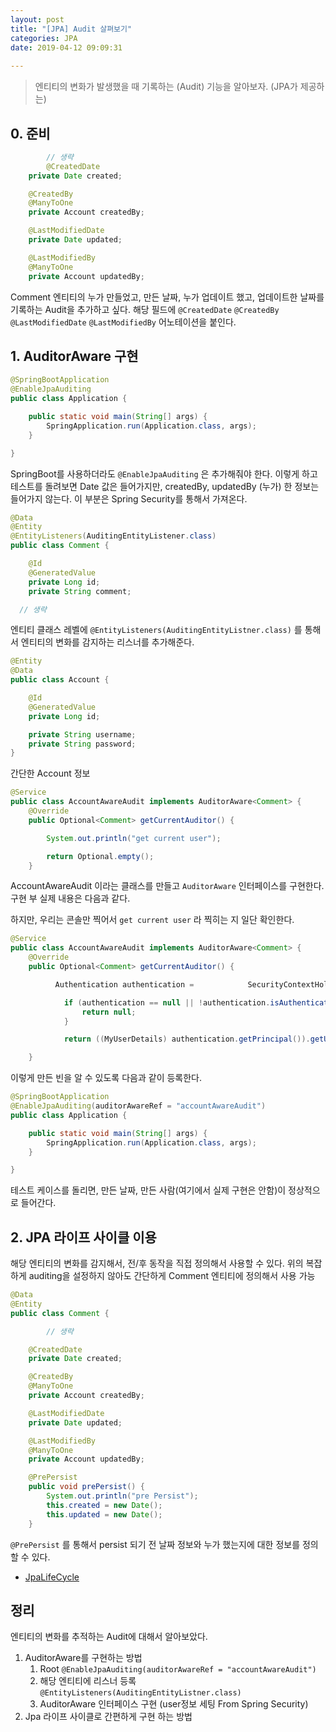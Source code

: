 ```yaml
---
layout: post
title: "[JPA] Audit 살펴보기"
categories: JPA
date: 2019-04-12 09:09:31
 
---
```

> 엔티티의 변화가 발생했을 때 기록하는 (Audit) 기능을 알아보자. (JPA가 제공하는)

## 0\. 준비

```java
        // 생략
        @CreatedDate
    private Date created;

    @CreatedBy
    @ManyToOne
    private Account createdBy;

    @LastModifiedDate
    private Date updated;

    @LastModifiedBy
    @ManyToOne
    private Account updatedBy;


```

Comment 엔티티의 누가 만들었고, 만든 날짜, 누가 업데이트 했고, 업데이트한 날짜를 기록하는 Audit을 추가하고 싶다. 해당 필드에 `@CreatedDate` `@CreatedBy` `@LastModifiedDate` `@LastModifiedBy` 어노테이션을 붙인다.

## 1\. AuditorAware 구현

```java
@SpringBootApplication
@EnableJpaAuditing
public class Application {

    public static void main(String[] args) {
        SpringApplication.run(Application.class, args);
    }

}
```

SpringBoot를 사용하더라도 `@EnableJpaAuditing` 은 추가해줘야 한다. 이렇게 하고 테스트를 돌려보면 Date 값은 들어가지만, createdBy, updatedBy (누가) 한 정보는 들어가지 않는다. 이 부분은 Spring Security를 통해서 가져온다.

```java
@Data
@Entity
@EntityListeners(AuditingEntityListener.class)
public class Comment {

    @Id
    @GeneratedValue
    private Long id;
    private String comment;

  // 생략
```

엔티티 클래스 레벨에 `@EntityListeners(AuditingEntityListner.class)` 를 통해서 엔티티의 변화를 감지하는 리스너를 추가해준다.

```java
@Entity
@Data
public class Account {

    @Id
    @GeneratedValue
    private Long id;

    private String username;
    private String password;
}
```

간단한 Account 정보

```java
@Service
public class AccountAwareAudit implements AuditorAware<Comment> {
    @Override
    public Optional<Comment> getCurrentAuditor() {

        System.out.println("get current user");

        return Optional.empty();
    }
```

AccountAwareAudit 이라는 클래스를 만들고 `AuditorAware` 인터페이스를 구현한다. 구현 부 실제 내용은 다음과 같다.

하지만, 우리는 콘솔만 찍어서 `get current user` 라 찍히는 지 일단 확인한다.

```java
@Service
public class AccountAwareAudit implements AuditorAware<Comment> {
    @Override
    public Optional<Comment> getCurrentAuditor() {

          Authentication authentication =            SecurityContextHolder.getContext().getAuthentication();

            if (authentication == null || !authentication.isAuthenticated()) {
                return null;
            }

            return ((MyUserDetails) authentication.getPrincipal()).getUser();

    }
```

이렇게 만든 빈을 알 수 있도록 다음과 같이 등록한다.

```java
@SpringBootApplication
@EnableJpaAuditing(auditorAwareRef = "accountAwareAudit")
public class Application {

    public static void main(String[] args) {
        SpringApplication.run(Application.class, args);
    }

}
```

테스트 케이스를 돌리면, 만든 날짜, 만든 사람(여기에서 실제 구현은 안함)이 정상적으로 들어간다.

## 2\. JPA 라이프 사이클 이용

해당 엔티티의 변화를 감지해서, 전/후 동작을 직접 정의해서 사용할 수 있다. 위의 복잡하게 auditing을 설정하지 않아도 간단하게 Comment 엔티티에 정의해서 사용 가능

```java
@Data
@Entity
public class Comment {

        // 생략 

    @CreatedDate
    private Date created;

    @CreatedBy
    @ManyToOne
    private Account createdBy;

    @LastModifiedDate
    private Date updated;

    @LastModifiedBy
    @ManyToOne
    private Account updatedBy;

    @PrePersist
    public void prePersist() {
        System.out.println("pre Persist");
        this.created = new Date();
        this.updated = new Date();
    }
```

`@PrePersist` 를 통해서 persist 되기 전 날짜 정보와 누가 했는지에 대한 정보를 정의할 수 있다.

- [JpaLifeCycle](https://www.objectdb.com/java/jpa/persistence/advanced)

## 정리

엔티티의 변화를 추적하는 Audit에 대해서 알아보았다.

1. AuditorAware를 구현하는 방법
   1. Root `@EnableJpaAuditing(auditorAwareRef = "accountAwareAudit")`
   2. 해당 엔티티에 리스너 등록 `@EntityListeners(AuditingEntityListner.class)`
   3. AuditorAware 인터페이스 구현 (user정보 세팅 From Spring Security)
2. Jpa 라이프 사이클로 간편하게 구현 하는 방법